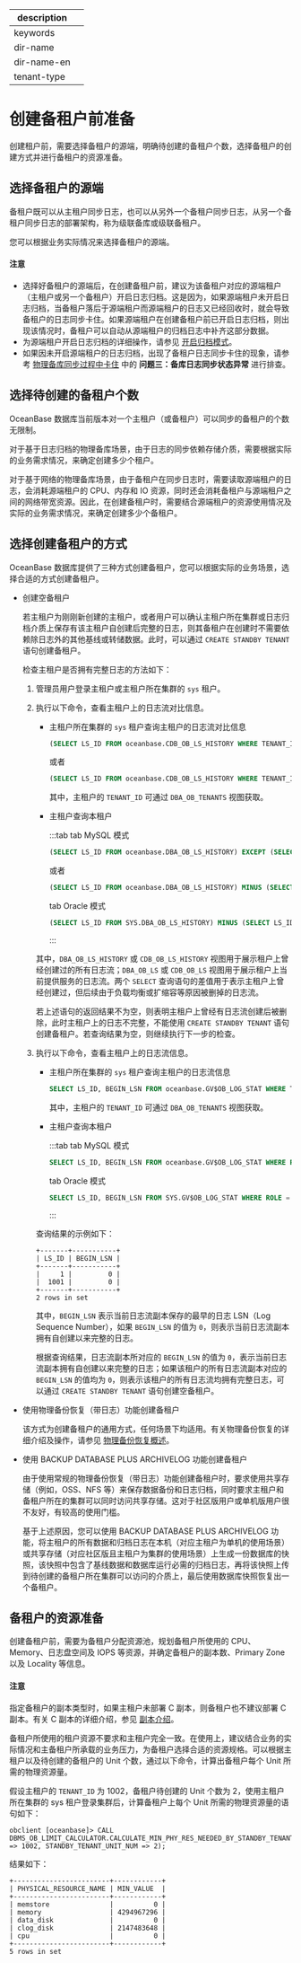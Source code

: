 |description||
|---|---|
|keywords||
|dir-name||
|dir-name-en||
|tenant-type||

# 创建备租户前准备

创建租户前，需要选择备租户的源端，明确待创建的备租户个数，选择备租户的创建方式并进行备租户的资源准备。

## 选择备租户的源端

备租户既可以从主租户同步日志，也可以从另外一个备租户同步日志，从另一个备租户同步日志的部署架构，称为级联备库或级联备租户。

您可以根据业务实际情况来选择备租户的源端。

<main id="notice" type='notice'>
<h4>注意</h4>
<ul>
<li>选择好备租户的源端后，在创建备租户前，建议为该备租户对应的源端租户（主租户或另一个备租户）开启日志归档。这是因为，如果源端租户未开启日志归档，当备租户落后于源端租户而源端租户的日志又已经回收时，就会导致备租户的日志同步卡住。如果源端租户在创建备租户前已开启日志归档，则出现该情况时，备租户可以自动从源端租户的归档日志中补齐这部分数据。</li>
<li>为源端租户开启日志归档的详细操作，请参见 <a href="../../../600.backup-and-recovery/300.log-archive/300.open-the-log-archive-mode.md">开启归档模式</a>。</li>
<li>如果因未开启源端租户的日志归档，出现了备租户日志同步卡住的现象，请参考 <a href="../../../1000.troubleshooting/800.physical-standby-database/100.physical-standby-database-synchrolock.md">物理备库同步过程中卡住</a> 中的 <b>问题三：备库日志同步状态异常</b> 进行排查。</li>
</ul></p>
</main>

## 选择待创建的备租户个数

OceanBase 数据库当前版本对一个主租户（或备租户）可以同步的备租户的个数无限制。

对于基于日志归档的物理备库场景，由于日志的同步依赖存储介质，需要根据实际的业务需求情况，来确定创建多少个租户。

对于基于网络的物理备库场景，由于备租户在同步日志时，需要读取源端租户的日志，会消耗源端租户的 CPU、内存和 IO 资源，同时还会消耗备租户与源端租户之间的网络带宽资源。因此，在创建备租户时，需要结合源端租户的资源使用情况及实际的业务需求情况，来确定创建多少个备租户。

## 选择创建备租户的方式

OceanBase 数据库提供了三种方式创建备租户，您可以根据实际的业务场景，选择合适的方式创建备租户。

* 创建空备租户

  若主租户为刚刚新创建的主租户，或者用户可以确认主租户所在集群或日志归档介质上保存有该主租户自创建后完整的日志，则其备租户在创建时不需要依赖除日志外的其他基线或转储数据。此时，可以通过 `CREATE STANDBY TENANT` 语句创建备租户。

  检查主租户是否拥有完整日志的方法如下：

  1. 管理员用户登录主租户或主租户所在集群的 `sys` 租户。

  2. 执行以下命令，查看主租户上的日志流对比信息。

     * 主租户所在集群的 `sys` 租户查询主租户的日志流对比信息

       ```sql
       (SELECT LS_ID FROM oceanbase.CDB_OB_LS_HISTORY WHERE TENANT_ID = xxxx) EXCEPT (SELECT LS_ID FROM oceanbase.CDB_OB_LS WHERE TENANT_ID = xxxx);
       ```

       或者
       
       ```sql
       (SELECT LS_ID FROM oceanbase.CDB_OB_LS_HISTORY WHERE TENANT_ID = xxxx) MINUS (SELECT LS_ID FROM oceanbase.CDB_OB_LS WHERE TENANT_ID = xxxx);
       ```

       其中，主租户的 `TENANT_ID` 可通过 `DBA_OB_TENANTS` 视图获取。

     * 主租户查询本租户

       :::tab
       tab MySQL 模式

       ```sql
       (SELECT LS_ID FROM oceanbase.DBA_OB_LS_HISTORY) EXCEPT (SELECT LS_ID FROM oceanbase.DBA_OB_LS);
       ```

       或者

       ```sql
       (SELECT LS_ID FROM oceanbase.DBA_OB_LS_HISTORY) MINUS (SELECT LS_ID FROM oceanbase.DBA_OB_LS);
       ```

       tab Oracle 模式

       ```sql
       (SELECT LS_ID FROM SYS.DBA_OB_LS_HISTORY) MINUS (SELECT LS_ID FROM SYS.DBA_OB_LS);
       ```
       :::

     其中，`DBA_OB_LS_HISTORY` 或 `CDB_OB_LS_HISTORY` 视图用于展示租户上曾经创建过的所有日志流；`DBA_OB_LS` 或 `CDB_OB_LS` 视图用于展示租户上当前提供服务的日志流。两个 `SELECT` 查询语句的差值用于表示主租户上曾经创建过，但后续由于负载均衡或扩缩容等原因被删掉的日志流。

     若上述语句的返回结果不为空，则表明主租户上曾经有日志流创建后被删除，此时主租户上的日志不完整，不能使用 `CREATE STANDBY TENANT` 语句创建备租户。若查询结果为空，则继续执行下一步的检查。

  3. 执行以下命令，查看主租户上的日志流信息。

     * 主租户所在集群的 `sys` 租户查询主租户的日志流信息

       ```sql
       SELECT LS_ID, BEGIN_LSN FROM oceanbase.GV$OB_LOG_STAT WHERE TENANT_ID = xxxx AND ROLE = 'LEADER' ;
       ```

       其中，主租户的 `TENANT_ID` 可通过 `DBA_OB_TENANTS` 视图获取。

     * 主租户查询本租户

       :::tab
       tab MySQL 模式

       ```sql
       SELECT LS_ID, BEGIN_LSN FROM oceanbase.GV$OB_LOG_STAT WHERE ROLE = 'LEADER' ;
       ```

       tab Oracle 模式

       ```sql
       SELECT LS_ID, BEGIN_LSN FROM SYS.GV$OB_LOG_STAT WHERE ROLE = 'LEADER' ;
       ```
       :::

     查询结果的示例如下：

     ```shell
     +-------+-----------+
     | LS_ID | BEGIN_LSN |
     +-------+-----------+
     |     1 |         0 |
     |  1001 |         0 |
     +-------+-----------+
     2 rows in set
     ```

     其中，`BEGIN_LSN` 表示当前日志流副本保存的最早的日志 LSN（Log Sequence Number），如果 `BEGIN_LSN` 的值为 `0`，则表示当前日志流副本拥有自创建以来完整的日志。

     根据查询结果，日志流副本所对应的 `BEGIN_LSN` 的值为 `0`，表示当前日志流副本拥有自创建以来完整的日志；如果该租户的所有日志流副本对应的 `BEGIN_LSN` 的值均为 `0`，则表示该租户的所有日志流均拥有完整日志，可以通过 `CREATE STANDBY TENANT` 语句创建空备租户。

* 使用物理备份恢复（带日志）功能创建备租户

  该方式为创建备租户的通用方式，任何场景下均适用。有关物理备份恢复的详细介绍及操作，请参见 [物理备份恢复概述](../../../600.backup-and-recovery/100.overview-of-physical-backup-and-recovery.md)。

* 使用 BACKUP DATABASE PLUS ARCHIVELOG 功能创建备租户

  由于使用常规的物理备份恢复（带日志）功能创建备租户时，要求使用共享存储（例如，OSS、NFS 等）来保存数据备份和日志归档，同时要求主租户和备租户所在的集群可以同时访问共享存储。这对于社区版用户或单机版用户很不友好，有较高的使用门槛。

  基于上述原因，您可以使用 BACKUP DATABASE PLUS ARCHIVELOG 功能，将主租户的所有数据和归档日志在本机（对应主租户为单机的使用场景）或共享存储（对应社区版且主租户为集群的使用场景）上生成一份数据库的快照，该快照中包含了基线数据和数据库运行必需的归档日志，再将该快照上传到待创建的备租户所在集群可以访问的介质上，最后使用数据库快照恢复出一个备租户。

## 备租户的资源准备

创建备租户前，需要为备租户分配资源池，规划备租户所使用的 CPU、Memory、日志盘空间及 IOPS 等资源，并确定备租户的副本数、Primary Zone 以及 Locality 等信息。

<main id="notice" type='notice'>
<h4>注意</h4>
<p>指定备租户的副本类型时，如果主租户未部署 C 副本，则备租户也不建议部署 C 副本。有关 C 副本的详细介绍，参见 <a href="../../../300.replica-management/100.replica-introduction.md">副本介绍</a>。</p>
</main>

备租户所使用的租户资源不要求和主租户完全一致。在使用上，建议结合业务的实际情况和主备租户所承载的业务压力，为备租户选择合适的资源规格。可以根据主租户以及待创建的备租户的 Unit 个数，通过以下命令，计算出备租户每个 Unit 所需的物理资源量。

假设主租户的 `TENANT_ID` 为 1002，备租户待创建的 Unit 个数为 2，使用主租户所在集群的 sys 租户登录集群后，计算备租户上每个 Unit 所需的物理资源量的语句如下：

```shell
obclient [oceanbase]> CALL DBMS_OB_LIMIT_CALCULATOR.CALCULATE_MIN_PHY_RES_NEEDED_BY_STANDBY_TENANT(PRIMARY_TENANT_ID => 1002, STANDBY_TENANT_UNIT_NUM => 2);
```

结果如下：

```shell
+------------------------+------------+
| PHYSICAL_RESOURCE_NAME | MIN_VALUE  |
+------------------------+------------+
| memstore               |          0 |
| memory                 | 4294967296 |
| data_disk              |          0 |
| clog_disk              | 2147483648 |
| cpu                    |          0 |
+------------------------+------------+
5 rows in set
```


